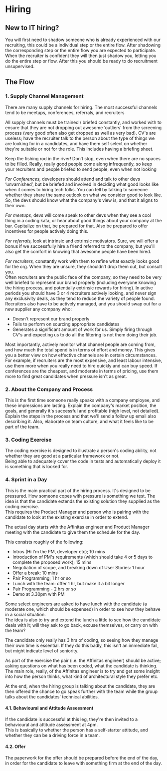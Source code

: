 # Hiring

## New to IT hiring?

You will first need to shadow someone who is already experienced with our recruiting, this could be a individual step or the entire flow. After shadowing the corresponding step or the entire flow you are expected to participate. When the recruiter is confident they will then just shadow you, letting you do the entire step or flow. After this you should be ready to do recruitment unsupervised.

## The Flow

### 1. Supply Channel Management

There are many supply channels for hiring.  The most successful channels tend to be meetups, conferences, referrals, and recruiters

All supply channels must be trained / briefed constantly, and worked with to ensure that they are not dropping out awesome ‘outliers’ from the screening process (very good often also get dropped as well as very bad).
CV's are useless; have the recruiter talk to the person about the type of things we are looking for in a candidates, and have them self select on whether they're suitable or not for the role.  This includes having a briefing sheet. 

Keep the fishing rod in the river! Don’t stop, even when there are no spaces to be filled.  Really, really good people come along infrequently, so keep your recruiters and people briefed to send people, even when not looking

*For Conferences,* developers should attend and talk to other devs ‘unvarnished’, but be briefed and involved in deciding what good looks like when it comes to hiring tech folks.  You can tell by talking to someone whether they share the same outlook on what we consider good to look like.  So, the devs should know what the company's view is, and that it aligns to their own.

*For meetups,* devs will come speak to other devs when they see a cool thing in a coding kata, or hear about good things about your company at the bar.  Capitalize on that, be prepared for that.  Also be prepared to offer incentives for people actively doing this.

*For referrals,* look at intrinsic and extrinsic motivators.  Sure, we will offer a bonus if we successfully hire a friend referred to the company, but you'll also get the comfort in knowing that awesome people have been hired.

*For recruiters,* constantly work with them to refine what exactly looks good for the org.  When they are unsure, they shouldn’t drop them out, but consult you.  
Often recruiters are the public face of the company, so they need to be very well briefed to represent our brand properly (including everyone knowing the hiring process, and potentially extrinsic rewards for hiring).
In active periods you should have 3 or 4 recruiters actively looking, and never sign any exclusivity deals, as they tend to reduce the variety of people found. 
Recruiters also have to be actively managed, and you should swap out for a new supplier any company who:

* Doesn't represent our brand properly
* Fails to perform on sourcing appropriate candidates
* Generates a significant amount of work for us.  Simply firing through CV's and expecting us to do all the filtering is not them doing their job. 

Most importantly, actively monitor what channel people are coming from, and how much the total spend is in terms of effort and money.  This gives you a better view on how effective channels are in certain circumstances.  
For example, if recruiters are the most expensive, and least labour intensive, use them more when you really need to hire quickly and can buy speed.  If conferences are the cheapest, and moderate in terms of pricing, use them more to find great candidates when pressure isn't as great.

### 2. About the Company and Process

This is the first time someone really speaks with a company employee, and these impressions are lasting.  Explain the company's market position, the goals, and generally it's successful and profitable (high level, not detailed).  Explain the steps in the process and that we'll send a follow up email also describing it.  Also, elaborate on team culture, and what it feels like to be part of the team.

### 3. Coding Exercise

The coding exercise is designed to illustrate a person's coding ability, not whether they are good at a particular framework or not.  
Being able to adequately cover the code in tests and automatically deploy it is something that is looked for.  

### 4. Sprint in a Day

This is the main practical part of the hiring process.  It's designed to be pressured.  How someone copes with pressure is something we test.
The idea is that the candidate extends the existing solution they supplied as the coding exercise.  
This requires the Product Manager and person who is pairing with the candidate to look at the existing exercise in order to extend.

The actual day starts with the Affinitas engineer and Product Manager meeting with the candidate to give them the schedule for the day.

This consists roughly of the following:

* Intros (Hi I'm the PM, developer etc); 10 mins
* Introduction of PM's requirements (which should take 4 or 5 days to complete the proposed work); 15 mins
* Negotiation of scope, and breaking down of User Stories: 1 hour
* Offer a break: 10 mins
* Pair Programming; 1 hr or so
* Lunch with the team: offer 1 hr, but make it a bit longer
* Pair Programming - 2 hrs or so
* Demo at 3.30pm with PM

Some select engineers are asked to have lunch with the candidate (a moderate one, which should be expensed) in order to see how they behave in a social situation.  
The idea is also to try and extend the lunch a little to see how the candidate deals with it; will they ask to go back, excuse themselves, or carry on with the team?

The candidate only really has 3 hrs of coding, so seeing how they manage their own time is essential.  If they do this badly, this isn't an immediate fail, but might indicate level of seniority. 

As part of the exercise the pair (i.e. the Affinitas engineer) should be active; asking questions on what has been coded, what the candidate is thinking.
The main role, really, of the Affinitas engineer is to try and get some insight into how the person thinks, what kind of architectural style they prefer etc.

At the end, when the hiring group is talking about the candidate, they are then offered the chance to go speak further with the team while the group talks about the candidates' technical abilities.

#### 4.1. Behavioural and Attitude Assessment

If the candidate is successful at this leg, they're then invited to a behavioural and attitude assessment at 4pm.  
This is basically to whether the person has a self-starter attitude, and whether they can be a driving force in a team.

#### 4.2. Offer

The paperwork for the offer should be prepared before the end of the day, in order for the candidate to leave with something firm at the end of the day.
